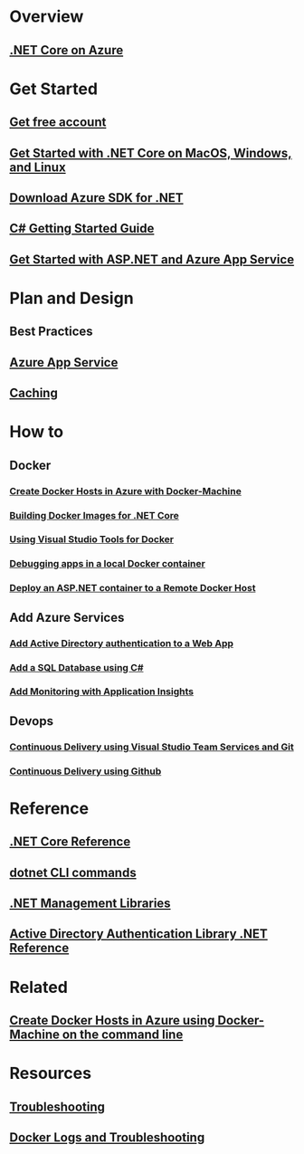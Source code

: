 # Overview
## [.NET Core on Azure](https://stage.docs.microsoft.com/en-us/dotnet/articles/core/?toc=%2fazure%2farticles%2fdotnet%2ftoc.json&branch=master)

# Get Started
## [Get free account](https://azure.microsoft.com/pricing/free-trial/)
## [Get Started with .NET Core on MacOS, Windows, and Linux](https://stage.docs.microsoft.com/en-us/dotnet/articles/core/getting-started?toc=%2fazure%2farticles%2fdotnet%2ftoc.json&branch=master) 
## [Download Azure SDK for .NET](https://azure.microsoft.com/en-us/documentation/articles/dotnet-sdk?toc=%2fazure%2farticles%2fdotnet%2ftoc.json&branch=master) 
## [C# Getting Started Guide](https://stage.docs.microsoft.com/en-us/dotnet/articles/csharp/?toc=%2fazure%2farticles%2fdotnet%2ftoc.json&branch=master)
## [Get Started with ASP.NET and Azure App Service](../app-service-web/web-sites-dotnet-get-started?toc=%2fazure%2farticles%2fdotnet%2ftoc.json&branch=master) 
# Plan and Design

## Best Practices
## [Azure App Service](https://azure.microsoft.com/en-us/documentation/articles/app-service-best-practices?toc=%2fazure%2farticles%2fdotnet%2ftoc.json&branch=master)
## [Caching](https://azure.microsoft.com/en-us/documentation/articles/best-practices-caching?toc=%2fazure%2farticles%2fdotnet%2ftoc.json&branch=master) 

# How to
## Docker 
### [Create Docker Hosts in Azure with Docker-Machine](../vs-azure-tools-docker-machine-azure-config?toc=%2fazure%2farticles%2fdotnet%2ftoc.json&branch=master) 
### [Building Docker Images for .NET Core](https://stage.docs.microsoft.com/en-us/dotnet/articles/core/docker/building-net-docker-images?toc=%2fazure%2farticles%2fdotnet%2ftoc.json&branch=master)
### [Using Visual Studio Tools for Docker](https://stage.docs.microsoft.com/en-us/dotnet/articles/core/docker/visual-studio-tools-for-docker?toc=%2fazure%2farticles%2fdotnet%2ftoc.json&branch=master)
### [Debugging apps in a local Docker container](https://azure.microsoft.com/en-us/documentation/articles/vs-azure-tools-docker-edit-and-refresh?toc=%2fazure%2farticles%2fdotnet%2ftoc.json&branch=master)
### [Deploy an ASP.NET container to a Remote Docker Host](https://azure.microsoft.com/en-us/documentation/articles/vs-azure-tools-docker-hosting-web-apps-in-docker?toc=%2fazure%2farticles%2fdotnet%2ftoc.json&branch=master) 
 
## Add Azure Services  
### [Add Active Directory authentication to a Web App](https://azure.microsoft.com/en-us/documentation/articles/active-directory-devquickstarts-webapp-dotnet?toc=%2fazure%2farticles%2fdotnet%2ftoc.json&branch=master) 
### [Add a SQL Database using C#](https://azure.microsoft.com/en-us/documentation/articles/sql-database-get-started-csharp?toc=%2fazure%2farticles%2fdotnet%2ftoc.json&branch=master)  
### [Add Monitoring with Application Insights](https://azure.microsoft.com/en-us/documentation/articles/app-insights-asp-net?toc=%2fazure%2farticles%2fdotnet%2ftoc.json&branch=master) 

## Devops 
### [Continuous Delivery using Visual Studio Team Services and Git](../cloud-services/cloud-services-continuous-delivery-use-vso-git?toc=%2fazure%2farticles%2fdotnet%2ftoc.json&branch=master) 
### [Continuous Delivery using Github](../app-service-web/app-service-continuous-deployment?toc=%2fazure%2farticles%2fdotnet%2ftoc.json&branch=master)

# Reference
## [.NET Core Reference](https://stage.docs.microsoft.com/en-us/dotnet/core/api/index?toc=%2fazure%2farticles%2fdotnet%2ftoc.json&branch=master) 
## [dotnet CLI commands](https://stage.docs.microsoft.com/en-us/dotnet/articles/core/tools/dotnet?toc=%2fazure%2farticles%2fdotnet%2ftoc.json&branch=master) 
## [.NET Management Libraries](https://stage.docs.microsoft.com/en-us/dotnet/api/?branch=master?toc=%2fazure%2farticles%2fdotnet%2ftoc.json&branch=master) 
## [Active Directory Authentication Library .NET Reference](https://msdn.microsoft.com/library/microsoft.identitymodel.clients.activedirectory.aspx?toc=%2fazure%2farticles%2fdotnet%2ftoc.json&branch=master)  

# Related
## [Create Docker Hosts in Azure using Docker-Machine on the command line](../virtual-machines/virtual-machines-linux-docker-machine?toc=%2fazure%2farticles%2fdotnet%2ftoc.json)

# Resources
## [Troubleshooting](https://azure.microsoft.com/en-us/documentation/articles/vs-azure-tools-docker-troubleshooting-docker-errors?toc=%2fazure%2farticles%2fdotnet%2ftoc.json&branch=master) 
## [Docker Logs and Troubleshooting](https://docs.docker.com/docker-for-mac/troubleshoot)


